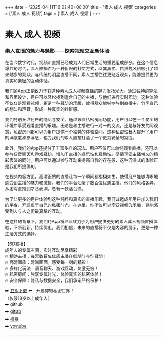 +++
date = '2025-04-11T16:02:40+08:00'
title = '素人 成人 视频'
categories = ['素人 成人 视频']
tags = ['素人 成人 视频']
+++

# 素人 成人 视频

### 素人直播的魅力与魅影——探索视频交互新体验

在当今数字时代，视频和直播已经成为人们日常生活的重要组成部分。在这个信息爆炸的时代，素人直播作为一种新兴的社交方式，以其真实、自然的风格吸引了越来越多的观众。与传统的明星直播不同，素人主播往往更贴近观众，能够提供更为真实和亲密的互动体验。

我们的App正是致力于将这种素人成人视频直播的魅力发扬光大。通过独特的算法和界面设计，用户可以轻松找到适合自己的主播，与他们进行实时互动。这种体验不仅仅是观看视频，更是一种互动的乐趣，使得观众能够参与到直播中，分享自己的想法和声音，形成一种真实的社群感。

我们特别关注用户的隐私与安全。通过设置私密房间功能，用户可以在一个安全的环境中享受观看直播的乐趣。无论是和主播进行一对一的交流，还是与好友共同观赏，私密房间都可以为用户提供一个独特的体验空间。这种私密性极大提升了用户的满意度和参与感，也为我们的素人直播打造了一个更为安全的氛围。

此外，我们的App还提供了丰富多样的玩法。用户不仅可以单纯观看直播，还可以参与语音聊天和游戏互动，增加了直播的娱乐性和互动性。尽情享受主播带来的精彩表演的同时，用户可以通过参与互动来提高自我的存在感，这种沉浸式的体验正是我们所提倡的。

在视频内容方面，高清画质的直播让每一个瞬间都栩栩如生，使得用户能够清晰地感受到主播的魅力和激情。我们的平台汇聚了数百位优质主播，他们的风格各异，从游戏直播到才艺表演，总有一款适合你。

为了让更多的用户体验到这种纯粹和真实的直播乐趣，我们诚邀成年用户加入我们的平台，开启属于自己的私密时光。在这里，你不仅可以享受视频的乐趣，更能感受到人与人之间最真挚的互动。

在这样的背景下，我们的App将继续致力于为用户提供更好的素人成人视频直播体验，不断创新，持续优化。我们相信，未来的直播将不仅是内容的展示，更是一种生活方式的选择。

【6D直播】  
成年人的专属空间，实时互动尽享精彩  
🔥 精选主播：每天数百位优质主播在线随时与你互动！  
🔥 高清画质：清晰画面，感受每一刻的精彩！  
🔥 多样化玩法：语音聊天、游戏互动，刺激无穷！  
🔥 私密房间：独享专属时光，体验真实的私密体验！  
🔥 安全保障：隐私与数据安全，我们承诺严格保护！  

➡️ [立即下载](https://down123.s3.ap-east-1.amazonaws.com/down/down.html?channelCode=blog) ⬅️，开启你的私密世界！  
（仅限18岁以上成年人）  
➡️ [github](https://aldult-live.github.io/)  
➡️ [gitlab](https://seo-09598d.gitlab.io/)  
➡️ [推特](https://x.com/wegame33)  
➡️ [youtube](https://www.youtube.com/@6Dlive)  

---
